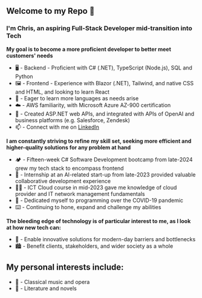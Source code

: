 Welcome to my Repo 👋
---
### I'm Chris, an aspiring Full-Stack Developer mid-transition into Tech
**My goal is to become a more proficient developer to better meet customers' needs**
- 🖥️ - Backend - Proficient with C# (.NET), TypeScript (Node.js), SQL and Python
- 🖼️ - Frontend - Experience with Blazor (.NET), Tailwind, and native CSS and HTML, and looking to learn React
- 🎯 - Eager to learn more languages as needs arise
- ☁️ - AWS familiarity, with Microsoft Azure AZ-900 certification
- 🤖 - Created ASP.NET web APIs, and integrated with APIs of OpenAI and business platforms (e.g. Salesforce, Zendesk)
- 📫 - Connect with me on [LinkedIn](https://www.linkedin.com/in/leecgh/)

**I am constantly striving to refine my skill set, seeking more efficient and higher-quality solutions for any problem at hand**
- 🏕️ - Fifteen-week C# Software Development bootcamp from late-2024 grew my tech stack to encompass frontend
- 🏢 - Internship at an AI-related start-up from late-2023 provided valuable collaborative development experience
- 🧑‍🏫 - ICT Cloud course in mid-2023 gave me knowledge of cloud provider and IT network management fundamentals
- 📅 - Dedicated myself to programming over the COVID-19 pandemic
- ⌨️ - Continuing to hone, expand and challenge my abilities

**The bleeding edge of technology is of particular interest to me, as I look at how new tech can:**
- 🔬 - Enable innovative solutions for modern-day barriers and bottlenecks
- 🏙️ - Benefit clients, stakeholders, and wider society as a whole

My personal interests include:
---
- 🎻 - Classical music and opera
- 📖 - Literature and novels
